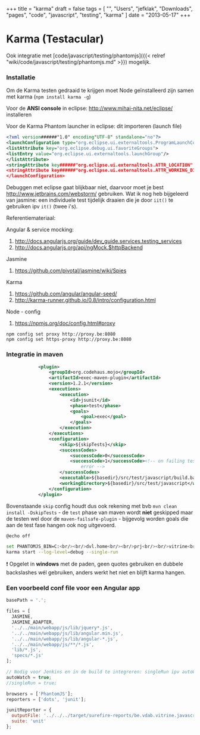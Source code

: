+++
title = "karma"
draft = false
tags = [
    "",
    "Users",
    "jefklak",
    "Downloads",
    "pages",
    "code",
    "javascript",
    "testing",
    "karma"
]
date = "2013-05-17"
+++
# Karma (Testacular) 

Ook integratie met [code/javascript/testing/phantomjs]({{< relref "wiki/code/javascript/testing/phantomjs.md" >}}) mogelijk.

### Installatie 

Om de Karma testen gedraaid te krijgen moet Node geïnstalleerd zijn samen met karma (`npm install karma -g`)

Voor de **ANSI console** in eclipse: http://www.mihai-nita.net/eclipse/ installeren

Voor de Karma Phantom launcher in eclipse: dit importeren (launch file)

```xml
<?xml version######"1.0" encoding"UTF-8" standalone="no"?>
<launchConfiguration type="org.eclipse.ui.externaltools.ProgramLaunchConfigurationType">
<listAttribute key="org.eclipse.debug.ui.favoriteGroups">
<listEntry value="org.eclipse.ui.externaltools.launchGroup"/>
</listAttribute>
<stringAttribute key######"org.eclipse.ui.externaltools.ATTR_LOCATION" value"${workspace_loc:/vitrine/src/test/javascript/test.bat}"/>
<stringAttribute key######"org.eclipse.ui.externaltools.ATTR_WORKING_DIRECTORY" value"${workspace_loc:/vitrine/src/test/javascript}"/>
</launchConfiguration>
```

Debuggen met eclipse gaat blijkbaar niet, daarvoor moet je best http://www.jetbrains.com/webstorm/ gebruiken. Wat ik nog heb bijgeleerd van jasmine: een individuele test tijdelijk draaien die je door `iit()` te gebruiken ipv `it()` (twee i's). 

Referentiemateriaal:

Angular & service mocking: 
  1. http://docs.angularjs.org/guide/dev_guide.services.testing_services
  2. http://docs.angularjs.org/api/ngMock.$httpBackend

Jasmine
  1. https://github.com/pivotal/jasmine/wiki/Spies

Karma
  1. https://github.com/angular/angular-seed/ 
  2. http://karma-runner.github.io/0.8/intro/configuration.html

Node - config
  1. https://npmjs.org/doc/config.html#proxy

```
npm config set proxy http://proxy.be:8080
npm config set https-proxy http://proxy.be:8080
```

### Integratie in maven 

```xml
			<plugin>
				<groupId>org.codehaus.mojo</groupId>
				<artifactId>exec-maven-plugin</artifactId>
				<version>1.2.1</version>
				<executions>
					<execution>
						<id>jsunit</id>
						<phase>test</phase>
						<goals>
							<goal>exec</goal>
						</goals>
					</execution>
				</executions>
				<configuration>
					<skip>${skipTests}</skip>
					<successCodes>
						<successCode>0</successCode>
						<successCode>1</successCode><!-- on failing test, don't get a build 
							error -->
					</successCodes>
					<executable>${basedir}/src/test/javascript/build.bat</executable>
					<workingDirectory>${basedir}/src/test/javascript</workingDirectory>
				</configuration>
			</plugin>
```

Bovenstaande `skip` config houdt dus ook rekening met bvb `mvn clean install -DskipTests` - de `test` phase van maven wordt **niet** geskipped maar de testen wel door de `maven-failsafe-plugin` - bijgevolg worden goals die aan de test fase hangen ook nog uitgevoerd. 

```bash
@echo off

set PHANTOMJS_BIN=C:<br/><br/>dvl.home<br/><br/>prj<br/><br/>vitrine<br/><br/>tools<br/><br/>phantomjs<br/><br/>phantomjs.exe
karma start --log-level=debug --single-run
```

:exclamation: Opgelet in **windows** met de paden, geen quotes gebruiken en dubbele backslashes wél gebruiken, anders werkt het niet en blijft karma hangen. 
### Een voorbeeld conf file voor een Angular app 

```javascript
basePath = '.';

files = [
  JASMINE,
  JASMINE_ADAPTER,
  '../../main/webapp/js/lib/jquery*.js',
  '../../main/webapp/js/lib/angular.min.js',
  '../../main/webapp/js/lib/angular-*.js',
  '../../main/webapp/js/**/*.js',
  'lib/*.js',
  'specs/*.js'
];

// Nodig voor Jenkins en in de build te integreren: singleRun ipv autoWatch
autoWatch = true;
//singleRun = true;

browsers = ['PhantomJS'];
reporters = ['dots', 'junit'];

junitReporter = {
  outputFile: '../../../target/surefire-reports/be.vdab.vitrine.javascripts.xml',
  suite: 'unit'
};

```